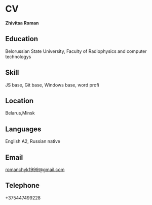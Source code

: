 # CV
**Zhivitsa Roman**
## Education
Belorussian State University, Faculty of Radiophysics and computer technologys
## Skill
JS base, Git base, Windows base, word profi
## Location
Belarus,Minsk
## Languages
English A2, Russian native
## Email
 romanchyk1999@gmail.com
## Telephone
+375447499228